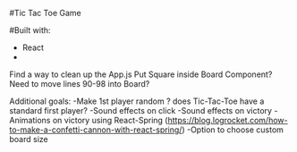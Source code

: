 #Tic Tac Toe Game

#Built with:
 - React
 - 

Find a way to clean up the App.js 
Put Square inside Board Component?  Need to move lines 90-98 into Board?


Additional goals:
-Make 1st player random ? does Tic-Tac-Toe have a standard first player?
-Sound effects on click
-Sound effects on victory
-Animations on victory using React-Spring (https://blog.logrocket.com/how-to-make-a-confetti-cannon-with-react-spring/)
-Option to choose custom board size